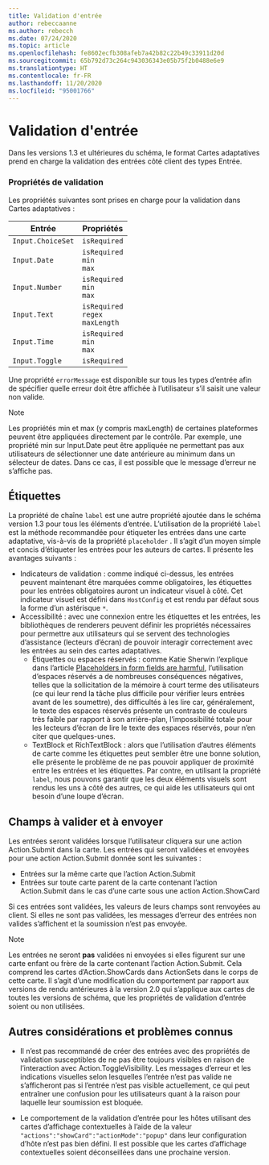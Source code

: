 ```yaml
---
title: Validation d'entrée
author: rebeccaanne
ms.author: rebecch
ms.date: 07/24/2020
ms.topic: article
ms.openlocfilehash: fe8602ecfb308afeb7a42b82c22b49c33911d20d
ms.sourcegitcommit: 65b792d73c264c943036343e05b75f2b0488e6e9
ms.translationtype: HT
ms.contentlocale: fr-FR
ms.lasthandoff: 11/20/2020
ms.locfileid: "95001766"
---
```

# <a name="input-validation"></a>Validation d'entrée

Dans les versions 1.3 et ultérieures du schéma, le format Cartes adaptatives prend en charge la validation des entrées côté client des types Entrée.

### <a name="validation-properties"></a>Propriétés de validation

Les propriétés suivantes sont prises en charge pour la validation dans Cartes adaptatives :

| Entrée | Propriétés |
| --- | --- | 
| `Input.ChoiceSet` | `isRequired` | 
| `Input.Date` | `isRequired` <br> `min`<br> `max` | 
| `Input.Number` | `isRequired` <br> `min`<br> `max` |
| `Input.Text` | `isRequired` <br> `regex` <br> `maxLength` |
| `Input.Time` | `isRequired` <br> `min`<br> `max` | 
| `Input.Toggle` | `isRequired` | 

Une propriété `errorMessage` est disponible sur tous les types d’entrée afin de spécifier quelle erreur doit être affichée à l’utilisateur s’il saisit une valeur non valide. 

> [!NOTE]
>
> Les propriétés min et max (y compris maxLength) de certaines plateformes peuvent être appliquées directement par le contrôle. Par exemple, une propriété min sur Input.Date peut être appliquée ne permettant pas aux utilisateurs de sélectionner une date antérieure au minimum dans un sélecteur de dates. Dans ce cas, il est possible que le message d’erreur ne s’affiche pas.

## <a name="labels"></a>Étiquettes

La propriété de chaîne `label` est une autre propriété ajoutée dans le schéma version 1.3 pour tous les éléments d’entrée. L’utilisation de la propriété `label` est la méthode recommandée pour étiqueter les entrées dans une carte adaptative, vis-à-vis de la propriété `placeholder` . Il s’agit d’un moyen simple et concis d’étiqueter les entrées pour les auteurs de cartes. Il présente les avantages suivants :

* Indicateurs de validation : comme indiqué ci-dessus, les entrées peuvent maintenant être marquées comme obligatoires, les étiquettes pour les entrées obligatoires auront un indicateur visuel à côté. Cet indicateur visuel est défini dans `HostConfig` et est rendu par défaut sous la forme d’un astérisque `*`.
* Accessibilité : avec une connexion entre les étiquettes et les entrées, les bibliothèques de renderers peuvent définir les propriétés nécessaires pour permettre aux utilisateurs qui se servent des technologies d’assistance (lecteurs d’écran) de pouvoir interagir correctement avec les entrées au sein des cartes adaptatives.
    * Étiquettes ou espaces réservés : comme Katie Sherwin l’explique dans l’article [Placeholders in form fields are harmful](https://www.nngroup.com/articles/form-design-placeholders/), l’utilisation d’espaces réservés a de nombreuses conséquences négatives, telles que la sollicitation de la mémoire à court terme des utilisateurs (ce qui leur rend la tâche plus difficile pour vérifier leurs entrées avant de les soumettre), des difficultés à les lire car, généralement, le texte des espaces réservés présente un contraste de couleurs très faible par rapport à son arrière-plan, l’impossibilité totale pour les lecteurs d’écran de lire le texte des espaces réservés, pour n’en citer que quelques-unes.
    * TextBlock et RichTextBlock : alors que l’utilisation d’autres éléments de carte comme les étiquettes peut sembler être une bonne solution, elle présente le problème de ne pas pouvoir appliquer de proximité entre les entrées et les étiquettes. Par contre, en utilisant la propriété `label`, nous pouvons garantir que les deux éléments visuels sont rendus les uns à côté des autres, ce qui aide les utilisateurs qui ont besoin d’une loupe d’écran.

## <a name="fields-to-be-validated-and-submitted"></a>Champs à valider et à envoyer

Les entrées seront validées lorsque l’utilisateur cliquera sur une action Action.Submit dans la carte. Les entrées qui seront validées et envoyées pour une action Action.Submit donnée sont les suivantes :

 - Entrées sur la même carte que l’action Action.Submit
 - Entrées sur toute carte parent de la carte contenant l’action Action.Submit dans le cas d’une carte sous une action Action.ShowCard

Si ces entrées sont validées, les valeurs de leurs champs sont renvoyées au client. Si elles ne sont pas validées, les messages d’erreur des entrées non valides s’affichent et la soumission n’est pas envoyée.

> [!NOTE]
>
> Les entrées ne seront **pas** validées ni envoyées si elles figurent sur une carte enfant ou frère de la carte contenant l’action Action.Submit. Cela comprend les cartes d’Action.ShowCards dans ActionSets dans le corps de cette carte. Il s’agit d’une modification du comportement par rapport aux versions de rendu antérieures à la version 2.0 qui s’applique aux cartes de toutes les versions de schéma, que les propriétés de validation d’entrée soient ou non utilisées. 

## <a name="other-considerations-and-known-issues"></a>Autres considérations et problèmes connus

 - Il n’est pas recommandé de créer des entrées avec des propriétés de validation susceptibles de ne pas être toujours visibles en raison de l’interaction avec Action.ToggleVisibility. Les messages d’erreur et les indications visuelles selon lesquelles l’entrée n’est pas valide ne s’afficheront pas si l’entrée n’est pas visible actuellement, ce qui peut entraîner une confusion pour les utilisateurs quant à la raison pour laquelle leur soumission est bloquée.

 - Le comportement de la validation d’entrée pour les hôtes utilisant des cartes d’affichage contextuelles à l’aide de la valeur `"actions":"showCard":"actionMode":"popup"` dans leur configuration d’hôte n’est pas bien défini. Il est possible que les cartes d’affichage contextuelles soient déconseillées dans une prochaine version.